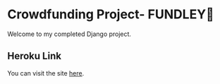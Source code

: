 # Crowdfunding Project- FUNDLEY🌱

Welcome to my completed Django project.

## Heroku Link

You can visit the site [here](https://gentle-coast-54870.herokuapp.com/).
